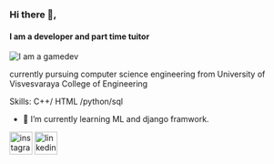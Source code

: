 ### Hi there 👋, 
#### I am a developer and part time tuitor
![I am a gamedev]([https://www.kyivsoftsolutions.com/wp-content/uploads/2020/08/python-development-banner.png](https://www.google.com/imgres?q=banner%20for%20github&imgurl=https%3A%2F%2Fblogs.swarthmore.edu%2Fits%2Fwp-content%2Fuploads%2F2022%2F12%2Fgithub-universe-1920x768.png&imgrefurl=https%3A%2F%2Fblogs.swarthmore.edu%2Fits%2F2022%2F12%2F02%2Fwhats-new-from-github-universe-2022%2F&docid=WQB3DCng0rrUVM&tbnid=ycT-U3xt3S6X1M&vet=12ahUKEwjHmvSl39WOAxUxyzgGHY1TCKAQM3oECB4QAA..i&w=1920&h=768&hcb=2&ved=2ahUKEwjHmvSl39WOAxUxyzgGHY1TCKAQM3oECB4QAA))

currently pursuing computer science engineering from University of Visvesvaraya College of Engineering

Skills: C++/ HTML /python/sql

- 🔭 I’m currently learning ML and django framwork.


 [<img src='https://cdn.jsdelivr.net/npm/simple-icons@3.0.1/icons/instagram.svg' alt='instagram' height='40'>](https://www.instagram.com/syedahmed3791/)
[<img src='https://cdn.jsdelivr.net/npm/simple-icons@3.0.1/icons/linkedin.svg' alt='linkedin' height='40'>](https://www.linkedin.com/in/syed-ahmed-32697a221/)
